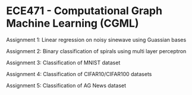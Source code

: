 # ECE471 - Computational Graph Machine Learning (CGML)

Assignment 1: Linear regression on noisy sinewave using Guassian bases

Assignment 2: Binary classification of spirals using multi layer perceptron

Assignment 3: Classification of MNIST dataset

Assignment 4: Classification of CIFAR10/CIFAR100 datasets

Assignment 5: Classification of AG News dataset
